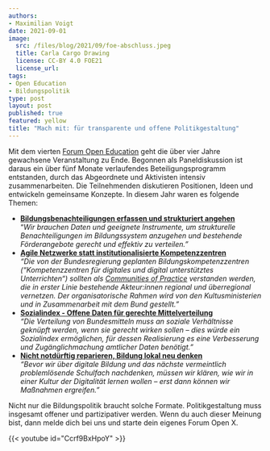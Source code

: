 ```yaml
---
authors:
- Maximilian Voigt
date: 2021-09-01
image:
  src: /files/blog/2021/09/foe-abschluss.jpeg
  title: Carla Cargo Drawing
  license: CC-BY 4.0 FOE21
  license_url: 
tags:
- Open Education
- Bildungspolitik
type: post
layout: post
published: true
featured: yellow
title: "Mach mit: für transparente und offene Politikgestaltung"
---
```

Mit dem vierten [Forum Open Education](https://education.forum-open.de) geht die über vier Jahre gewachsene Veranstaltung zu Ende. Begonnen als Paneldiskussion ist daraus ein über fünf Monate verlaufendes Beteiligungsprogramm entstanden, durch das Abgeordnete und Aktivisten intensiv zusammenarbeiten. Die Teilnehmenden diskutieren Positionen, Ideen und entwickeln gemeinsame Konzepte. In diesem Jahr waren es folgende Themen:

* **[Bildungsbenachteiligungen erfassen und strukturiert angehen](https://education.forum-open.de/2021/groups/fg1.html)** \
  “_Wir brauchen Daten und geeignete Instrumente, um strukturelle Benachteiligungen im Bildungssystem anzugehen und bestehende Förderangebote gerecht und effektiv zu verteilen.”_
* **[Agile Netzwerke statt institutionalisierte Kompetenzzentren](https://education.forum-open.de/2021/groups/fg2.html)** \
  _“Die von der Bundesregierung geplanten Bildungskompetenzzentren (“Kompetenzzentren für digitales und digital unterstütztes Unterrichten“) sollten als [Communities of Practice](https://de.wikipedia.org/wiki/Community_of_Practice) verstanden werden, die in erster Linie bestehende Akteur:innen regional und überregional vernetzen. Der organisatorische Rahmen wird von den Kultusministerien und in Zusammenarbeit mit dem Bund gestellt.”_
* **[Sozialindex - Offene Daten für gerechte Mittelverteilung](https://education.forum-open.de/2021/groups/fg3.html)** \
  _“Die Verteilung von Bundesmitteln muss an soziale Verhältnisse geknüpft werden, wenn sie gerecht wirken sollen – dies würde ein Sozialindex ermöglichen, für dessen Realisierung es eine Verbesserung und Zugänglichmachung amtlicher Daten benötigt.”_
* **[Nicht notdürftig reparieren, Bildung lokal neu denken](https://education.forum-open.de/2021/groups/fg4.html)** \
  _“Bevor wir über digitale Bildung und das nächste vermeintlich problemlösende Schulfach nachdenken, müssen wir klären, wie wir in einer Kultur der Digitalität lernen wollen – erst dann können wir Maßnahmen ergreifen.”_

Nicht nur die Bildungspolitik braucht solche Formate. Politikgestaltung muss insgesamt offener und partizipativer werden. Wenn du auch dieser Meinung bist, dann melde dich bei uns und starte dein eigenes Forum Open X.

{{< youtube id="Ccrf9BxHpoY" >}}